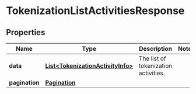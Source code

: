 

# TokenizationListActivitiesResponse


## Properties

| Name | Type | Description | Notes |
|------------ | ------------- | ------------- | -------------|
|**data** | [**List&lt;TokenizationActivityInfo&gt;**](TokenizationActivityInfo.md) | The list of tokenization activities. |  |
|**pagination** | [**Pagination**](Pagination.md) |  |  |



